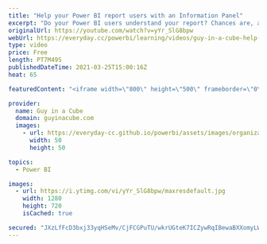 ```yaml
---
title: "Help your Power BI report users with an Information Panel"
excerpt: "Do your Power BI users understand your report? Chances are, at least not all of it. Help them out with an information panel to help describe the report and understand all of the capabilities. Adam walks you through how to do it in Power BI Desktop!  📢 Become a member: https://guyinacu.be/membership"
originalUrl: https://youtube.com/watch?v=yYr_SlG8bpw
webUrl: https://everyday.cc/powerbi/learning/videos/guy-in-a-cube-help-your-power-bi-report-users-with-an-information-panel/
type: video
price: Free
length: PT7M49S
publishedDateTime: 2021-03-25T15:00:16Z
heat: 65

featuredContent: "<iframe width=\"800\" height=\"500\" frameborder=\"0\" src=\"https://www.youtube.com/embed/yYr_SlG8bpw\" allow=\"accelerometer; autoplay; encrypted-media; gyroscope; picture-in-picture\" allowfullscreen></iframe>"

provider:
  name: Guy in a Cube
  domain: guyinacube.com
  images:
    - url: https://everyday-cc.github.io/powerbi/assets/images/organizations/guyinacube.com-50x50.jpg
      width: 50
      height: 50

topics:
  - Power BI

images:
  - url: https://i.ytimg.com/vi/yYr_SlG8bpw/maxresdefault.jpg
    width: 1280
    height: 720
    isCached: true

secured: "JXzLfFcD3bxj33yqHSeMv/CjFCGPuTU/wkrUGteK7ICZywRqIBewaBXXomyLWMrapLXk3IiS+cDCFZ6tLRgd7t8TkYMuWdXUUBpplfKWtQ2gVfV688f+S6a2J3H841DdYrWEXaDVuSeDB8rhmOdtKZ3J1U61nsyTUQWZVykue/z5KaRks3KnvT+FCdm5opS8lH7j3FPwifOEe0tWhqZ7Vj+crPKdrT4ZOi5JhJi1r/kknkRkX77V6PPWRXVV5CcSvvwu1Srlo3ppCyHvPIwjoJ+Wzq2/CZwQD7nYZEJ7yCd7cpSMLUHbBWVhn8W+ewe6CGe9UhrTUOY4n0i323/Uyo5AjJhjFtJ+ILF3Yx4VpHx6wBCsgPo1pddoQkorcvOd+hWqtS2W56spwUiIXyBSuOcsLSDmJslsesOwiYjOcSg=;VEsOvEGpP5MPtXm+S0IG7A=="
---
```


